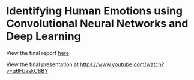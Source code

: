 # Identifying Human Emotions using Convolutional Neural Networks and Deep Learning

View the final report [here](https://github.com/PranitiV/Emotion_Recognition_CNN/files/10128185/APS360___Final_Report.pdf)

View the final presentation at https://www.youtube.com/watch?v=q6FbaskC8BY
